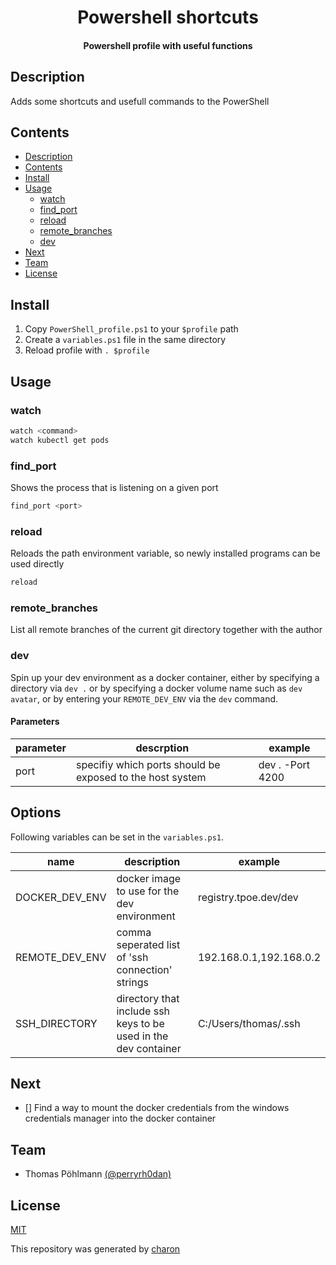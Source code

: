 <h1 align="center">
  Powershell shortcuts
</h1>

<h4 align="center">
  Powershell profile with useful functions
</h4>

## Description

Adds some shortcuts and usefull commands to the PowerShell

## Contents

- [Description](#description)
- [Contents](#contents)
- [Install](#install)
- [Usage](#usage)
  - [watch](#watch)
  - [find\_port](#find_port)
  - [reload](#reload)
  - [remote\_branches](#remote_branches)
  - [dev](#dev)
- [Next](#next)
- [Team](#team)
- [License](#license)

## Install

1. Copy `PowerShell_profile.ps1` to your `$profile` path
2. Create a `variables.ps1` file in the same directory
3. Reload profile with `. $profile`

## Usage

### watch

``` bash
watch <command>
watch kubectl get pods
```

### find_port

Shows the process that is listening on a given port

``` bash
find_port <port>
```

### reload

Reloads the path environment variable, so newly installed programs can be used directly

``` bash
reload
```

### remote_branches

List all remote branches of the current git directory together with the author

### dev

Spin up your dev environment as a docker container, either by specifying a directory via `dev .` or by specifying a docker volume name such as `dev avatar`, or by entering your `REMOTE_DEV_ENV` via the `dev` command.

#### Parameters

| parameter | descrption | example |
| --------- | ---------- | ------- |
| port      | specifiy which ports should be exposed to the host system | dev . -Port 4200 |

## Options

Following variables can be set in the `variables.ps1`.

| name | description | example | 
| ---- | ----------- | ------- |
| DOCKER_DEV_ENV | docker image to use for the dev environment | registry.tpoe.dev/dev |
| REMOTE_DEV_ENV | comma seperated list of 'ssh connection' strings | 192.168.0.1,192.168.0.2 |
| SSH_DIRECTORY | directory that include ssh keys to be used in the dev container | C:/Users/thomas/.ssh |

## Next

- [] Find a way to mount the docker credentials from the windows credentials manager into the docker container

## Team

- Thomas Pöhlmann [(@perryrh0dan)](https://github.com/perryrh0dan)

## License

[MIT](https://github.com/perryrh0dan/passline/blob/master/license.md)

This repository was generated by [charon](https://github.com/perryrh0dan/charon)
